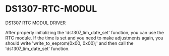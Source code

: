 # DS1307-RTC-MODUL
DS1307 RTC MODUL DRIVER


After properly initializing the 'ds1307_tim_date_set' function, you can use the RTC module.
If the time is set and you need to make adjustments again, you should write 'write_to_eeprom(0x00, 0x00);' and then call the 'ds1307_tim_date_set' function.
